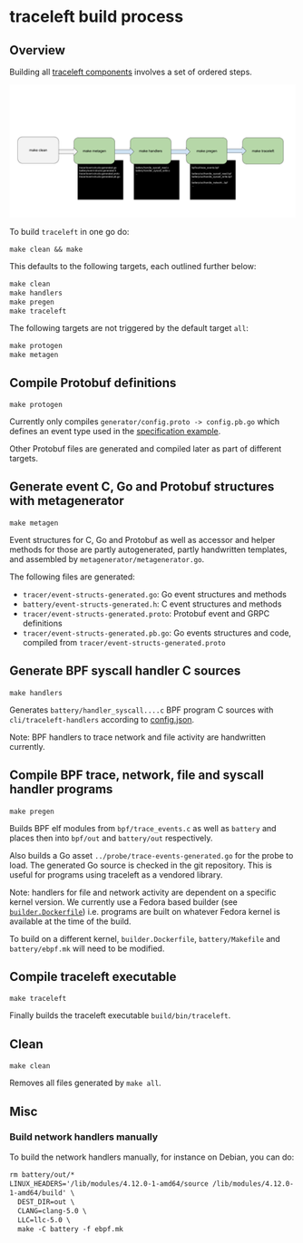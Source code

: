 # traceleft build process

## Overview

Building all [traceleft components](overview.md) involves a set of ordered
steps.

![traceleft-build-components](traceleft-build-components.png)

To build `traceleft` in one go do:

```
make clean && make
```

This defaults to the following targets, each outlined further below:

```
make clean
make handlers
make pregen
make traceleft
```

The following targets are not triggered by the default target `all`:

```
make protogen
make metagen
```

## Compile Protobuf definitions

```
make protogen
```

Currently only compiles `generator/config.proto -> config.pb.go` which
defines an event type used in the [specification example](../examples/config.json).

Other Protobuf files are generated and compiled later as part of different
targets.

## Generate event C, Go and Protobuf structures with metagenerator

```
make metagen
```

Event structures for C, Go and Protobuf as well as accessor and helper methods
for those are partly autogenerated, partly handwritten templates, and assembled
by `metagenerator/metagenerator.go`.

The following files are generated:

* `tracer/event-structs-generated.go`: Go event structures and methods
* `battery/event-structs-generated.h`: C event structures and methods
* `tracer/event-structs-generated.proto`: Protobuf event and GRPC definitions
* `tracer/event-structs-generated.pb.go`: Go events structures and code,
  compiled from `tracer/event-structs-generated.proto`

## Generate BPF syscall handler C sources

```
make handlers
```

Generates `battery/handler_syscall....c` BPF program C sources with
`cli/traceleft-handlers` according to [config.json](../examples/config.json).

Note: BPF handlers to trace network and file activity are handwritten
currently.

## Compile BPF trace, network, file and syscall handler programs

```
make pregen
```

Builds BPF elf modules from `bpf/trace_events.c` as well as `battery` and
places then into `bpf/out` and `battery/out` respectively.

Also builds a Go asset `../probe/trace-events-generated.go` for the probe to
load. The generated Go source is checked in the git repository. This is useful
for programs using traceleft as a vendored library.

Note: handlers for file and network activity are dependent on a specific kernel
version. We currently use a Fedora based builder (see
[`builder.Dockerfile`](../builder.Dockerfile)) i.e. programs are built on
whatever Fedora kernel is available at the time of the build.

To build on a different kernel, `builder.Dockerfile`, `battery/Makefile` and
`battery/ebpf.mk` will need to be modified.

## Compile traceleft executable

```
make traceleft
```

Finally builds the traceleft executable `build/bin/traceleft`.

## Clean

```
make clean
```

Removes all files generated by `make all`.

## Misc

###  Build network handlers manually

To build the network handlers manually, for instance on Debian, you can do:

```
rm battery/out/*
LINUX_HEADERS='/lib/modules/4.12.0-1-amd64/source /lib/modules/4.12.0-1-amd64/build' \
  DEST_DIR=out \
  CLANG=clang-5.0 \
  LLC=llc-5.0 \
  make -C battery -f ebpf.mk
```
